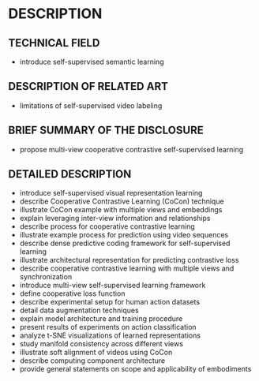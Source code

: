 # DESCRIPTION

## TECHNICAL FIELD

- introduce self-supervised semantic learning

## DESCRIPTION OF RELATED ART

- limitations of self-supervised video labeling

## BRIEF SUMMARY OF THE DISCLOSURE

- propose multi-view cooperative contrastive self-supervised learning

## DETAILED DESCRIPTION

- introduce self-supervised visual representation learning
- describe Cooperative Contrastive Learning (CoCon) technique
- illustrate CoCon example with multiple views and embeddings
- explain leveraging inter-view information and relationships
- describe process for cooperative contrastive learning
- illustrate example process for prediction using video sequences
- describe dense predictive coding framework for self-supervised learning
- illustrate architectural representation for predicting contrastive loss
- describe cooperative contrastive learning with multiple views and synchronization
- introduce multi-view self-supervised learning framework
- define cooperative loss function
- describe experimental setup for human action datasets
- detail data augmentation techniques
- explain model architecture and training procedure
- present results of experiments on action classification
- analyze t-SNE visualizations of learned representations
- study manifold consistency across different views
- illustrate soft alignment of videos using CoCon
- describe computing component architecture
- provide general statements on scope and applicability of embodiments

